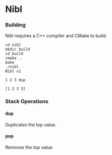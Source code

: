 # Nibl

### Building
Nibl requires a C++ compiler and CMake to build.

```
cd nibl
mkdir build
cd build
cmake ..
make
./nibl
Nibl v1

1 2 3 dup

[1 2 3 3]
```

### Stack Operations

#### dup
Duplicates the top value.

#### pop
Removes the top value.
